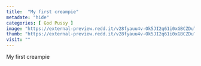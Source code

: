 ```yaml
---
title:  "My first creampie"
metadate: "hide"
categories: [ God Pussy ]
image: "https://external-preview.redd.it/v28fyauu4v-Ok5JI2q61i0xGBCZDuTm9nAV2R5TG3mQ.jpg?auto=webp&s=ee9f2d379c39906aff53fa9b7c52887e90e91e3f"
thumb: "https://external-preview.redd.it/v28fyauu4v-Ok5JI2q61i0xGBCZDuTm9nAV2R5TG3mQ.jpg?width=640&crop=smart&auto=webp&s=effe8d3d1f3eb435aea3ecbb889ff1ac7b0cd78e"
visit: ""
---
```

My first creampie
